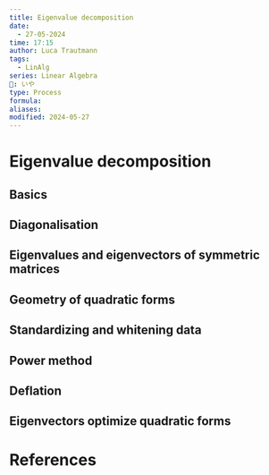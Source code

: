 ```yaml
---
title: Eigenvalue decomposition
date:
  - 27-05-2024
time: 17:15
author: Luca Trautmann
tags:
  - LinAlg
series: Linear Algebra
🍙: いや
type: Process
formula: 
aliases: 
modified: 2024-05-27
---
```

# Eigenvalue decomposition
## Basics

## Diagonalisation

## Eigenvalues and eigenvectors of symmetric matrices

## Geometry of quadratic forms

## Standardizing and whitening data

## Power method

## Deflation

## Eigenvectors optimize quadratic forms

# References


